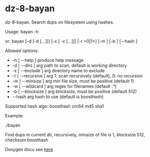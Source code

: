 # dz-8-bayan
dz-8-bayan. Search dups on filesystem using hashes.

Usage: bayan -h

   or: bayan [-d <dir1> [-d <dir2> [...]]]  [-x <direx1> [ -x <direx2> [...]]] [-r <0|1>] [-m <minsize>] [-b <blocksize>] [--hash <hash>]


Allowed options:
*  -h [ --help ]          produce help message
*  -d [ --dirs ] arg      path to scan, default is working directory
*  -x [ --exclude ] arg   directory name to exclude
*  -r [ --recursive ] arg 1: scan recursively (default), 0: no recursion
*  -m [ --minsize ] arg   min file size, must be positive (default 1)
*  -w [ --wildcard ] arg  regex for filenames (default .*)
*  -b [ --blocksize ] arg blocksize, must be positive  (default 512)
*  --hash arg             hash to use (default is boosthash)

Supported hash algo: boosthash crc64 md5 sha1

Example:

./bayan

Find dups in current dir, recursively, minsize of file is 1, blocksize 512, checksum boosthash


Doxygen docu see [here](https://sena-otus.github.io/dz-8-bayan/index.html)
